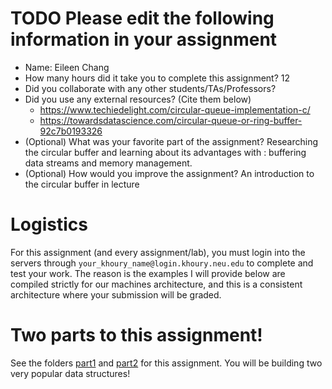 # TODO Please edit the following information in your assignment

- Name: Eileen Chang
- How many hours did it take you to complete this assignment? 12 
- Did you collaborate with any other students/TAs/Professors?
- Did you use any external resources? (Cite them below)
  - https://www.techiedelight.com/circular-queue-implementation-c/
  - https://towardsdatascience.com/circular-queue-or-ring-buffer-92c7b0193326
- (Optional) What was your favorite part of the assignment? Researching the circular buffer and learning about its advantages with : buffering data streams and memory management. 
- (Optional) How would you improve the assignment? An introduction to the circular buffer in lecture

# Logistics

For this assignment (and every assignment/lab), you must login into the servers through `your_khoury_name@login.khoury.neu.edu` to complete and test your work. The reason is the examples I will provide below are compiled strictly for our machines architecture, and this is a consistent architecture where your submission will be graded.

# Two parts to this assignment!

See the folders [part1](./part1) and [part2](./part2) for this assignment. You will be building two very popular data structures!
